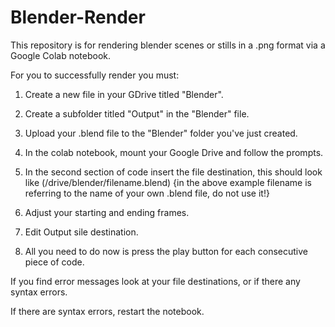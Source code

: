 # Blender-Render
This repository is for rendering blender scenes or stills in a .png format via a Google Colab notebook. 

For you to successfully render you must:

1. Create a new file in your GDrive titled "Blender".

2. Create a subfolder titled "Output" in the "Blender" file.

3. Upload your .blend file to the "Blender" folder you've just created.

4. In the colab notebook, mount your Google Drive and follow the prompts.

5. In the second section of code insert the file destination, this should look like (/drive/blender/filename.blend)
    {in the above example filename is referring to the name of your own .blend file, do not use it!}

6. Adjust your starting and ending frames.

7. Edit Output sile destination.

8. All you need to do now is press the play button for each consecutive piece of code.


If you find error messages look at your file destinations, or if there any syntax errors.

If there are syntax errors, restart the notebook.
